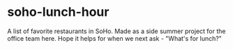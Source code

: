 soho-lunch-hour
===============

A list of favorite restaurants in SoHo. Made as a side summer project for the office team here. Hope it helps for when we next ask - "What's for lunch?"
